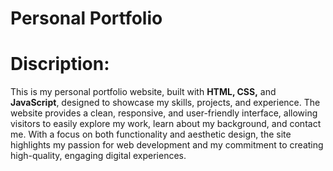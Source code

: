 # Personal Portfolio
# Discription:
This is my personal portfolio website, built with <b>HTML, CSS,</b> and <b>JavaScript</b>, designed to showcase my skills, projects, and experience. The website provides a clean, responsive, and user-friendly interface, allowing visitors to easily explore my work, learn about my background, and contact me. With a focus on both functionality and aesthetic design, the site highlights my passion for web development and my commitment to creating high-quality, engaging digital experiences.

